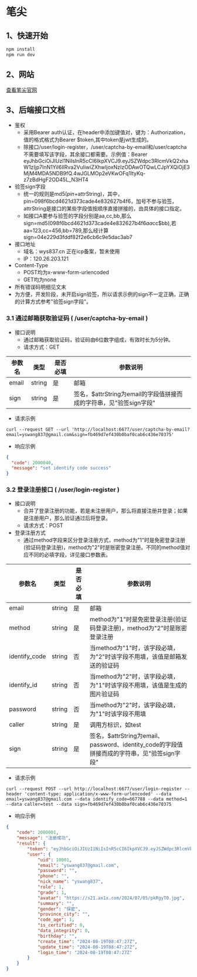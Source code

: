# 笔尖

## 1、快速开始

```sh
npm install
npm run dev
```
## 2、网站
[查看笔尖官网](http://120.26.203.121/)

## 3、后端接口文档

- 鉴权
  - 采用Bearer auth认证，在header中添加键值对，键为：Authorization，值的格式格式为Bearer $token,其中token是jwt生成的。
  - 除接口/user/login-register，/user/captcha-by-email和/user/captcha不需要填写该字段，其余接口都需要。示例值：Bearer eyJhbGciOiJIUzI1NiIsInR5cCI6IkpXVCJ9.eyJSZWdpc3RlcmVkQ2xhaW1zIjp7InN1YiI6IlRva2VuIiwiZXhwIjoxNzIzODAwOTQwLCJpYXQiOjE3MjM4MDA5NDB9fQ.4wJGLMOp2eVKwOFq1ltyKq-z7zBdHgF2OD45L_N3HT4
- 验签sign字段
  - 统一的规则是md5($pin+$attrString)，其中，pin=098f6bcd4621d373cade4e832627b4f6，加号不参与验签，attrString是接口的某些字段值按顺序直接拼接的，由具体的接口指定。
  - 如接口A要参与验签的字段分别是aa,cc,bb,那么sign=md5(098f6bcd4621d373cade4e832627b4f6$aa$cc$bb),若aa=123,cc=456,bb=789,那么经计算sign=04e229d3fddf82f2e6cb6c9e5dac3ab7
- 接口地址
  - 域名：wys837.cn 正在icp备案，暂未使用
  - IP：120.26.203.121
- Content-Type
  - POST均为x-www-form-urlencoded
  - GET均为none
- 所有错误码明细见文末
- 为方便，开发阶段，未开启sign验签，所以请求示例的sign不一定正确，正确的计算方式参考"验签sign字段"。

### 3.1 通过邮箱获取验证码 ( /user/captcha-by-email )

- 接口说明
  - 通过邮箱获取验证码，验证码由6位数字组成，有效时长为5分钟。
  - 请求方式：GET

| 参数名   | 类型     | 是否必填 | 参数说明                                         |
|-------|--------|------|----------------------------------------------|
| email | string | 是    | 邮箱                                           |
| sign  | string | 是    | 签名，$attrString为email的字段值拼接而成的字符串，见"验签sign字段" |

- 请求示例
```text
curl --request GET --url 'http://localhost:6677/user/captcha-by-email?email=yswang837@gmail.com&sign=fb469d7ef430b0baf0cab6c436e70375'
```
- 响应示例
```json
{
  "code": 2000040,
  "message": "set identify code success"
}
```

### 3.2 登录注册接口 ( /user/login-register )

- 接口说明
  - 合并了登录注册的功能，若是未注册用户，那么将直接注册并登录；如果是注册用户，那么验证通过后将登录。
  - 请求方式：POST
- 登录注册方式
  - 通过method字段来区分登录注册方式，method为"1"时是免密登录注册(验证码登录注册)，method为"2"时是账密登录注册。不同的method值对应不同的必填字段，详见接口参数表。

| 参数名           | 类型     | 是否必填 | 参数说明                                                                |
|---------------|--------|------|---------------------------------------------------------------------|
| email         | string | 是    | 邮箱                                                                  |
| method        | string | 是    | method为"1"时是免密登录注册(验证码登录注册)，method为"2"时是账密登录注册                      |
| identify_code | string | 否    | 当method为"1"时，该字段必填，为"2"时该字段不用填，该值是邮箱发送的验证码                          |
| identify_id   | string | 否    | 当method为"2"时，该字段必填，为"1"时该字段不用填，该值是生成的图片验证码                          |
| password      | string | 否    | 当method为"2"时，该字段必填，为"1"时该字段不用填                                      |
| caller        | string | 是    | 调用方标识，如test                                                         |
| sign          | string | 是    | 签名，$attrString为email、password、identity_code的字段值拼接而成的字符串，见"验签sign字段" |

- 请求示例
```text
curl --request POST --url http://localhost:6677/user/login-register --header 'content-type: application/x-www-form-urlencoded' --data email=yswang837@gmail.com --data identify_code=667788 --data method=1 --data caller=test --data sign=fb469d7ef430b0baf0cab6c436e70375
```
- 响应示例
```json
{
	"code": 2000001,
	"message": "注册成功",
	"result": {
		"token": "eyJhbGciOiJIUzI1NiIsInR5cCI6IkpXVCJ9.eyJSZWdpc3RlcmVkQ2xhaW1zIjp7InN1YiI6IlRva2VuIiwiZXhwIjoxNzI0MDI4NDQ3LCJpYXQiOjE3MjQwMjg0NDd9fQ.TEZLCHmFjX99FFYuw848kI4X24hmRUObNatTF2wFpS8",
		"user": {
			"uid": 10001,
			"email": "yswang837@gmail.com",
			"password": "",
			"phone": "",
			"nick_name": "yswang837",
			"role": 1,
			"grade": 1,
			"avatar": "https://s21.ax1x.com/2024/07/05/pkRgyT0.jpg",
			"summary": "",
			"gender": "保密",
			"province_city": "",
			"code_age": 1,
			"is_certified": 0,
			"data_integrity": 0,
			"birthday": "",
			"create_time": "2024-08-19T08:47:27Z",
			"update_time": "2024-08-19T08:47:27Z",
			"login_time": "2024-08-19T08:47:27Z"
		}
	}
}
```
